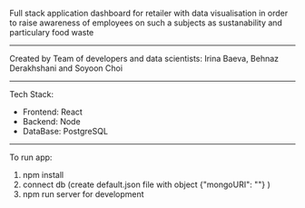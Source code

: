 Full stack application dashboard for retailer with data visualisation in order to raise awareness of employees on such a subjects as sustanability and particulary food waste

---

Created by Team of developers and data scientists: Irina Baeva, Behnaz Derakhshani and Soyoon Choi

---

Tech Stack:

- Frontend: React
- Backend: Node
- DataBase: PostgreSQL

---

To run app:

1. npm install
2. connect db (create default.json file with object {"mongoURI": ""} )
3. npm run server for development
